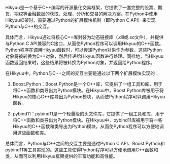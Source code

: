 Hikyuu是一个基于C++编写的开源量化交易框架，它提供了一套完整的股票、期货、期权等金融数据的获取、处理、分析和交易的解决方案。在Python中使用Hikyuu框架时，需要通过Python的扩展模块机制（即Python C API）来实现Python与C++的交互。

具体而言，Hikyuu通过将核心C++库封装为动态链接库（.dll或.so文件），并提供与Python C API兼容的C接口，从而使Python程序可以调用Hikyuu的C++函数。Python程序在调用Hikyuu函数时，可以传递Python对象作为参数，这些Python对象将被转换为C++对象，然后传递给Hikyuu函数进行处理。同样地，当Hikyuu函数返回结果时，这些结果将被转换为Python对象，并返回给Python程序。

在Hikyuu中，Python与C++之间的交互主要是通过以下两个扩展模块实现的：

1. Boost.Python：Boost.Python是一个C++库，它提供了一组工具和库，用于将C++函数和类导出为Python模块。在Hikyuu中，Boost.Python库被用于将Hikyuu的核心C++库导出为Python模块，从而使Python程序可以调用Hikyuu函数。

1. pybind11：pybind11是一个轻量级的头文件库，它提供了一组工具和库，用于将C++函数和类导出为Python模块。在Hikyuu中，pybind11库被用于将一些Hikyuu的C++函数和类导出为Python模块，从而使Python程序可以方便地调用这些函数和类。

总体而言，Python与C++之间的交互主要是通过Python C API、Boost.Python和pybind11等工具实现的。这些工具使得Python程序可以方便地调用C++函数和类，从而可以利用Hikyuu框架提供的丰富功能和高性能。